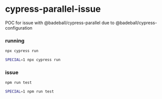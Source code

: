 # cypress-parallel-issue

POC for issue with @badeball/cypress-parallel due to @badeball/cypress-configuration

### running
```bash
npx cypress run
```

```bash
SPECIAL=1 npx cypress run
```

### issue
```bash
npm run test
```

```bash
SPECIAL=1 npm run test

```
